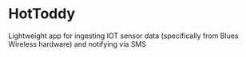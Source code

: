 # HotToddy
 Lightweight app for ingesting IOT sensor data (specifically from Blues Wireless hardware) and notifying via SMS
